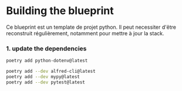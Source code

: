# Building the blueprint

Ce blueprint est un template de projet python. Il peut necessiter d'être reconstruit régulièrement, notamment pour mettre à jour la stack.

### 1. update the dependencies

```bash
poetry add python-dotenv@latest

poetry add --dev alfred-cli@latest
poetry add --dev mypy@latest
poetry add --dev pytest@latest
```

